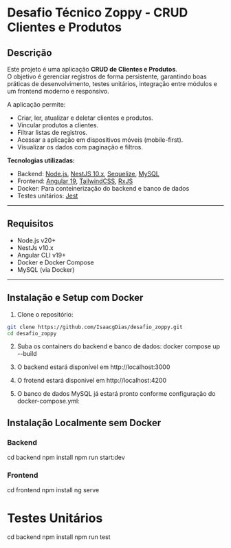 # Desafio Técnico Zoppy - CRUD Clientes e Produtos

## Descrição
Este projeto é uma aplicação **CRUD de Clientes e Produtos**.  
O objetivo é gerenciar registros de forma persistente, garantindo boas práticas de desenvolvimento, testes unitários, integração entre módulos e um frontend moderno e responsivo.

A aplicação permite:
- Criar, ler, atualizar e deletar clientes e produtos.
- Vincular produtos a clientes.
- Filtrar listas de registros.
- Acessar a aplicação em dispositivos móveis (mobile-first).
- Visualizar os dados com paginação e filtros.

**Tecnologias utilizadas:**
- Backend: [Node.js](https://nodejs.org/), [NestJS 10.x](https://docs.nestjs.com/), [Sequelize](https://sequelize.org/), [MySQL](https://www.mysql.com/)
- Frontend: [Angular 19](https://angular.io/), [TailwindCSS](https://tailwindcss.com/), [RxJS](https://rxjs.dev/)
- Docker: Para conteinerização do backend e banco de dados
- Testes unitários: [Jest](https://jestjs.io/)

---

## Requisitos
- Node.js v20+
- NestJs v10.x
- Angular CLI v19+
- Docker e Docker Compose
- MySQL (via Docker)

---

## Instalação e Setup com Docker

1. Clone o repositório:
```bash
git clone https://github.com/IsaacgDias/desafio_zoppy.git
cd desafio_zoppy
```

2. Suba os containers do backend e banco de dados:
docker compose up --build

3. O backend estará disponível em 
http://localhost:3000

4. O frotend estará disponivel em 
http://localhost:4200

5. O banco de dados MySQL já estará pronto conforme configuração do docker-compose.yml:

## Instalação Localmente sem Docker
### Backend
cd backend
npm install
npm run start:dev

### Frontend
cd frontend
npm install
ng serve


# Testes Unitários
cd backend
npm install
npm run test       



